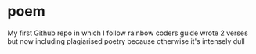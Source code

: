 # poem
My first Github repo in which I follow rainbow coders guide
wrote 2 verses but now including plagiarised poetry because otherwise it's intensely dull
